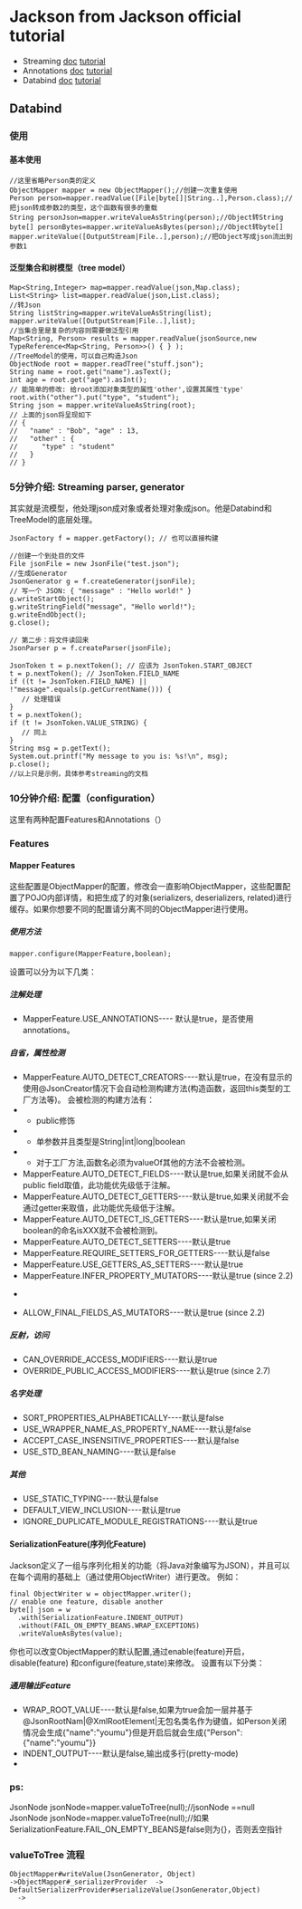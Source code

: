 # Jackson from Jackson official tutorial
* Streaming [doc](https://github.com/FasterXML/jackson-core/wiki) [tutorial](https://github.com/FasterXML/jackson-core)
* Annotations [doc](https://github.com/FasterXML/jackson-annotations/wiki) [tutorial](https://github.com/FasterXML/jackson-annotations)
* Databind [doc](https://github.com/FasterXML/jackson-databind/wiki) [tutorial](https://github.com/FasterXML/jackson-databind)

## Databind

### 使用
#### 基本使用
	//这里省略Person类的定义
	ObjectMapper mapper = new ObjectMapper();//创建一次重复使用
	Person person=mapper.readValue([File|byte[]|String..],Person.class);//把json转成参数2的类型，这个函数有很多的重载
	String personJson=mapper.writeValueAsString(person);//Object转String
	byte[] personBytes=mapper.writeValueAsBytes(person);//Object转byte[]
	mapper.writeValue([OutputStream|File..],person);//把Object写成json流出到参数1
	
#### 泛型集合和树模型（tree model）
	Map<String,Integer> map=mapper.readValue(json,Map.class);
	List<String> list=mapper.readValue(json,List.class);
	//转Json
	String listString=mapper.writeValueAsString(list);
	mapper.writeValue([OutputStream|File..],list);
	//当集合里是复杂的内容则需要做泛型引用
	Map<String, Person> results = mapper.readValue(jsonSource,new TypeReference<Map<String, Person>>() { } );
	//TreeModel的使用，可以自己构造Json
	ObjectNode root = mapper.readTree("stuff.json");
	String name = root.get("name").asText();
	int age = root.get("age").asInt();
	// 能简单的修改: 给root添加对象类型的属性'other',设置其属性'type'
	root.with("other").put("type", "student");
	String json = mapper.writeValueAsString(root);
	// 上面的json将呈现如下
	// {
	//   "name" : "Bob", "age" : 13,
	//   "other" : {
	//      "type" : "student"
	//   }
	// }
### 5分钟介绍: Streaming parser, generator
其实就是流模型，他处理json成对象或者处理对象成json。他是Databind和TreeModel的底层处理。

	JsonFactory f = mapper.getFactory(); // 也可以直接构建

	//创建一个到处目的文件
	File jsonFile = new JsonFile("test.json");
	//生成Generator
	JsonGenerator g = f.createGenerator(jsonFile);
	// 写一个 JSON: { "message" : "Hello world!" }
	g.writeStartObject();
	g.writeStringField("message", "Hello world!");
	g.writeEndObject();
	g.close();

	// 第二步：将文件读回来
	JsonParser p = f.createParser(jsonFile);

	JsonToken t = p.nextToken(); // 应该为 JsonToken.START_OBJECT
	t = p.nextToken(); // JsonToken.FIELD_NAME
	if ((t != JsonToken.FIELD_NAME) || !"message".equals(p.getCurrentName())) {
	   // 处理错误
	}
	t = p.nextToken();
	if (t != JsonToken.VALUE_STRING) {
	   // 同上
	}
	String msg = p.getText();
	System.out.printf("My message to you is: %s!\n", msg);
	p.close();
	//以上只是示例，具体参考streaming的文档
### 10分钟介绍: 配置（configuration）
这里有两种配置Features和Annotations（）

### Features
#### Mapper Features
这些配置是ObjectMapper的配置，修改会一直影响ObjectMapper，这些配置配置了POJO内部详情，和把生成了的对象(serializers, deserializers, related)进行缓存。如果你想要不同的配置请分离不同的ObjectMapper进行使用。
##### 使用方法
	mapper.configure(MapperFeature,boolean);

设置可以分为以下几类：
##### 注解处理
* MapperFeature.USE_ANNOTATIONS---- 默认是true，是否使用annotations。

##### 自省，属性检测

* MapperFeature.AUTO_DETECT_CREATORS----默认是true，在没有显示的使用@JsonCreator情况下会自动检测构建方法(构造函数，返回this类型的工厂方法等)。
 会被检测的构建方法有：
 * + public修饰
 * + 单参数并且类型是String|int|long|boolean
 * + 对于工厂方法,函数名必须为valueOf其他的方法不会被检测。
* MapperFeature.AUTO_DETECT_FIELDS----默认是true,如果关闭就不会从public field取值，此功能优先级低于注解。
* MapperFeature.AUTO_DETECT_GETTERS----默认是true,如果关闭就不会通过getter来取值，此功能优先级低于注解。
* MapperFeature.AUTO_DETECT_IS_GETTERS----默认是true,如果关闭boolean的命名isXXX就不会被检测到。
* MapperFeature.AUTO_DETECT_SETTERS----默认是true
* MapperFeature.REQUIRE_SETTERS_FOR_GETTERS----默认是false
* MapperFeature.USE_GETTERS_AS_SETTERS----默认是true
* MapperFeature.INFER_PROPERTY_MUTATORS----默认是true (since 2.2)
 +  
* ALLOW_FINAL_FIELDS_AS_MUTATORS----默认是true (since 2.2)

##### 反射，访问
* CAN_OVERRIDE_ACCESS_MODIFIERS----默认是true
* OVERRIDE_PUBLIC_ACCESS_MODIFIERS----默认是true (since 2.7)

##### 名字处理
* SORT_PROPERTIES_ALPHABETICALLY----默认是false
* USE_WRAPPER_NAME_AS_PROPERTY_NAME----默认是false
* ACCEPT_CASE_INSENSITIVE_PROPERTIES----默认是false
* USE_STD_BEAN_NAMING----默认是false

##### 其他
* USE_STATIC_TYPING----默认是false
* DEFAULT_VIEW_INCLUSION----默认是true
* IGNORE_DUPLICATE_MODULE_REGISTRATIONS----默认是true

#### SerializationFeature(序列化Feature)
Jackson定义了一组与序列化相关的功能（将Java对象编写为JSON），并且可以在每个调用的基础上（通过使用ObjectWriter）进行更改。 
例如：

    final ObjectWriter w = objectMapper.writer();
    // enable one feature, disable another
    byte[] json = w
      .with(SerializationFeature.INDENT_OUTPUT)
      .without(FAIL_ON_EMPTY_BEANS.WRAP_EXCEPTIONS)
      .writeValueAsBytes(value);
	
你也可以改变ObjectMapper的默认配置,通过enable(feature)开启，disable(feature) 和configure(feature,state)来修改。
设置有以下分类：
##### 通用输出Feature
* WRAP_ROOT_VALUE----默认是false,如果为true会加一层并基于@JsonRootNam|@XmlRootElement|无包名类名作为键值，如Person关闭情况会生成{"name":"youmu"}但是开启后就会生成{"Person":{"name":"youmu"}}
* INDENT_OUTPUT----默认是false,输出成多行(pretty-mode)
* 


### ps:
JsonNode jsonNode=mapper.valueToTree(null);//jsonNode ==null
JsonNode jsonNode=mapper.valueToTree(null);//如果SerializationFeature.FAIL_ON_EMPTY_BEANS是false则为{}，否则丢空指针



### valueToTree 流程
	ObjectMapper#writeValue(JsonGenerator, Object)
	->ObjectMapper#_serializerProvider  ->   DefaultSerializerProvider#serializeValue(JsonGenerator,Object)
	  ->




	
	
	
